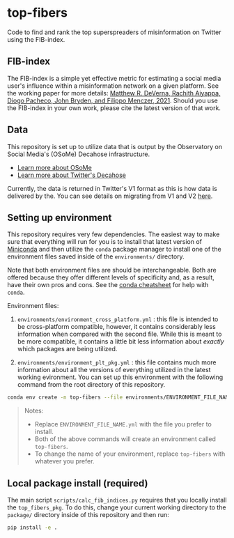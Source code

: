 # top-fibers
Code to find and rank the top superspreaders of misinformation on Twitter using the FIB-index.

## FIB-index
The FIB-index is a simple yet effective metric for estimating a social media user's influence within a misinformation network on a given platform.
See the working paper for more details: [Matthew R. DeVerna, Rachith Aiyappa, Diogo Pacheco, John Bryden, and Filippo Menczer, 2021](https://arxiv.org/abs/2207.09524).
Should you use the FIB-index in your own work, please cite the latest version of that work.

## Data
This repository is set up to utilize data that is output by the Observatory on Social Media's (OSoMe) Decahose infrastructure.
- [Learn more about OSoMe]()
- [Learn more about Twitter's Decahose]()

Currently, the data is returned in Twitter's V1 format as this is how data is delivered by the.
You can see details on migrating from V1 and V2 [here](https://developer.twitter.com/en/docs/twitter-api/migrate/data-formats/standard-v1-1-to-v2).

## Setting up environment
This repository requires very few dependencies.
The easiest way to make sure that everything will run for you is to install that latest version of [Miniconda](https://docs.conda.io/projects/conda/en/latest/index.html) and then utilize the `conda` package manager to install one of the environment files saved inside of the `environments/` directory.

Note that both environment files are should be interchangeable.
Both are offered because they offer different levels of specificity and, as a result, have their own pros and cons.
See the [conda cheatsheet](https://docs.conda.io/projects/conda/en/latest/user-guide/cheatsheet.html) for help with `conda`.

Environment files: 
1. `environments/environment_cross_platform.yml` : this file is intended to be cross-platform compatible, however, it contains considerably less information when compared with the second file. While this is meant to be more compatible, it contains a little bit less information about _exactly_ which packages are being utilized.

2. `environments/environment_plt_pkg.yml` : this file contains much more information about all the versions of everything utilized in the latest working evironment.
You can set up this environment with the following command from the root directory of this repository.

```bash
conda env create -n top-fibers --file environments/ENVIRONMENT_FILE_NAME.yml
```

> Notes:
> - Replace `ENVIRONMENT_FILE_NAME.yml` with the file you prefer to install.
> - Both of the above commands will create an environment called `top-fibers`.
> - To change the name of your environment, replace `top-fibers` with whatever you prefer.

## Local package install (required)
The main script `scripts/calc_fib_indices.py` requires that you locally install the `top_fibers_pkg`.
To do this, change your current working directory to the `package/` directory inside of this repository and then run:

```bash
pip install -e .
```